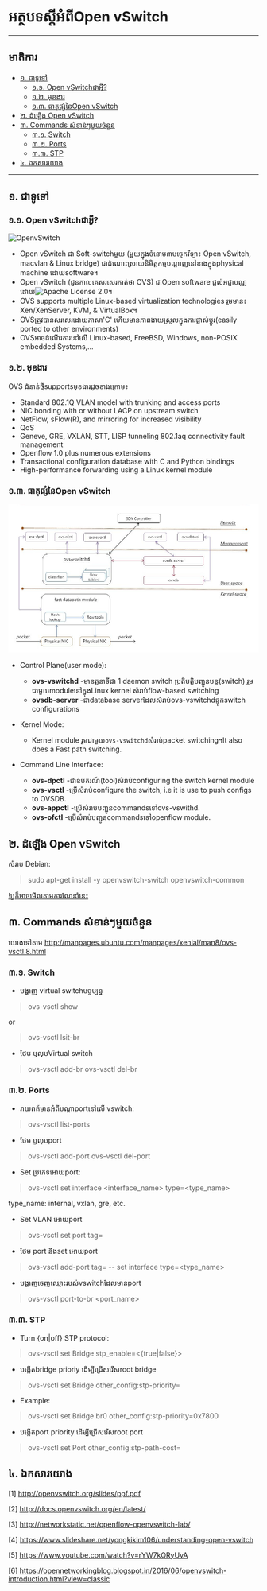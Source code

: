 # អត្ថបទស្ដីអំពី**Open vSwitch**
--------------------------------

## មាតិការ
* [១. ជាទូទៅ](#intro)
  * [១.១. Open vSwitchជាអ្វី?](#sub-intro)
  * [១.២. មុខងារ](#feature)
  * [១.៣. ធាតុផ្សំនៃOpen vSwitch](#architec)
* [២.​ ដំឡើង Open vSwitch](#install)
* [៣. Commands សំខាន់ៗមួយចំនួន](#command)
  * [៣.១. Switch](#switch)
  * [៣.២. Ports](#port)
  * [៣.៣. STP](#stp)
* [៤.​ ឯកសារយោង](#ref)
--------------------------------

## <a name="intro">១. ជាទូទៅ</a>
### <a name="sub-intro">១.១. Open vSwitchជាអ្វី?</a>
![OpenvSwitch](http://openvswitch.org/assets/featured-image.jpg)
- Open vSwitch ជា Soft-switchមួយ (មួយក្នុងចំនោម៣បច្ចេកវិទ្យា៖ Open vSwitch, macvlan & Linux bridge) ជាដំណោះស្រាយនិមិត្តកម្មបណ្ដាញនៅខាងក្នុងphysical machine ដោយsoftware។
- Open vSwitch (ជួនកាលគេសរសេរកាត់ថា OVS) ជាOpen software ផ្ដល់អជ្ញាបណ្ណដោយ![Apache License 2.0](https://www.apache.org/licenses/LICENSE-2.0)។
- OVS supports multiple Linux-based virtualization technologies រួមមាន៖ Xen/XenServer, KVM, & VirtualBox។
- OVSត្រូវបានសរសេរដោយភាសា'C' ហើយមានភាពងាយស្រួលក្នុងការផ្លាស់ប្ដូរ(easily ported to other environments)
- OVSអាចដំណើរការនៅលើ Linux-based, FreeBSD, Windows, non-POSIX embedded Systems,...

### <a name="feature">១.២. មុខងារ</a>
OVS ជំនាន់ថ្មីsupportsមុខងារដូចខាងក្រោម៖
  * Standard 802.1Q VLAN model with trunking and access ports
  * NIC bonding with or without LACP on upstream switch
  * NetFlow, sFlow(R), and mirroring for increased visibility
  * QoS
  * Geneve, GRE, VXLAN, STT, LISP tunneling
  802.1aq connectivity fault management
  * Openflow 1.0 plus numerous extensions
  * Transactional configuration database with C and Python bindings
  * High-performance forwarding using a Linux kernel module


### <a name="architec">១.៣. ធាតុផ្សំនៃOpen vSwitch</a>
![OVS architecture](/images/architecture.jpg)
* Control Plane(user mode):
  * **ovs-vswitchd** -មានតួនាទីជា​ 1 daemon​ switch ប្រតិបត្តិបញ្ជូនបន្ត(switch) រួមជាមួយmoduleនៅក្នុងLinux kernel សំរាប់flow-based switching
  * **ovsdb-server** -ជាdatabase serverដែលសំរាប់ovs-vswitchdផ្ទុកswitch configurations

* Kernel Mode:
  * Kernel module រួមជាមួយ`ovs-vswitchd`សំរាប់packet switching។​ It also does a Fast path switching.

* Command Line Interface:
  * **ovs-dpctl** -ជាឧបករណ៍(tool)សំរាប់configuring the switch kernel module
  * **ovs-vsctl** -ប្រើសំរាប់configure the switch, i.e it is use to push configs to OVSDB.
  * **ovs-appctl** -ប្រើសំរាប់បញ្ជូនcommandsទៅovs-vswithd.
  * **ovs-ofctl** -ប្រើសំរាប់បញ្ជូនcommandsទៅopenflow module.

## <a name="install">២.​ ដំឡើង Open vSwitch</a>
សំរាប់ Debian:
> sudo apt-get install -y openvswitch-switch openvswitch-common

[!ឫក៏អាចមើលតាមការណែនាំនេះ](http://docs.openvswitch.org/en/latest/intro/install/)

## <a name="command">៣. Commands សំខាន់ៗមួយចំនួន</a>
យោងទៅតាម http://manpages.ubuntu.com/manpages/xenial/man8/ovs-vsctl.8.html
### <a name="switch">៣.១. Switch</a>
- បង្ហាញ virtual switchបច្ចប្បន្ន
> ovs-vsctl show

or 
> ovs-vsctl lsit-br

- ថែម ឫលុបVirtual switch
> ovs-vsctl add-br <switch-name>
> ovs-vsctl del-br <switch-name>

### <a name="port">៣.២. Ports</a>
- រាយពត័មានអំពីបណ្ដាportនៅលើ vswitch:
> ovs-vsctl list-ports <swith-name>

- ថែម ឫលុបport
> ovs-vsctl add-port <br-name> <ifname>
> ovs-vsctl del-port <br-name> <ifname>

- Set ប្រភេទអោយport:
> ovs-vsctl set interface <interface_name> type=<type_name>

type_name: internal, vxlan, gre, etc.


- Set VLAN អោយport
> ovs-vsctl set port <ifname> tag=<vlan-id>

- ថែម port និងset អោយport
> ovs-vsctl add-port <br-name> <ifname> tag=<vlan-id> -- set interface <ifname> type=<type_name>

- បង្ហាញចេញឈ្មោះរបស់vswitchដែលមានport
> ovs-vsctl port-to-br <port_name>

### <a name="stp">៣.៣. STP</a>
- Turn {on|off} STP protocol:
> ovs-vsctl set Bridge <vswitch> stp_enable=<{true|false}>

- បង្កើតbridge prioriy ដើម្បីជ្រើសរើសroot bridge
> ovs-vsctl set Bridge <vswitch> other_config:stp-priority=<prio>

- Example:
> ovs-vsctl set Bridge br0 other_config:stp-priority=0x7800

- បង្កើតport priority ដើម្បីជ្រើសរើសroot port
> ovs-vsctl set Port <vswitch> other_config:stp-path-cost=<prio>


## <a name="ref">៤.​ ឯកសារយោង</a>
[1] http://openvswitch.org/slides/ppf.pdf

[2] http://docs.openvswitch.org/en/latest/

[3] http://networkstatic.net/openflow-openvswitch-lab/

[4] https://www.slideshare.net/yongkikim106/understanding-open-vswitch

[5] https://www.youtube.com/watch?v=rYW7kQRyUvA

[6] https://opennetworkingblog.blogspot.in/2016/06/openvswitch-introduction.html?view=classic
